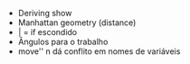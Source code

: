 - Deriving show
- Manhattan geometry (distance)
- | = if escondido
- Ângulos para o trabalho
- move'' n dá conflito em nomes de variáveis